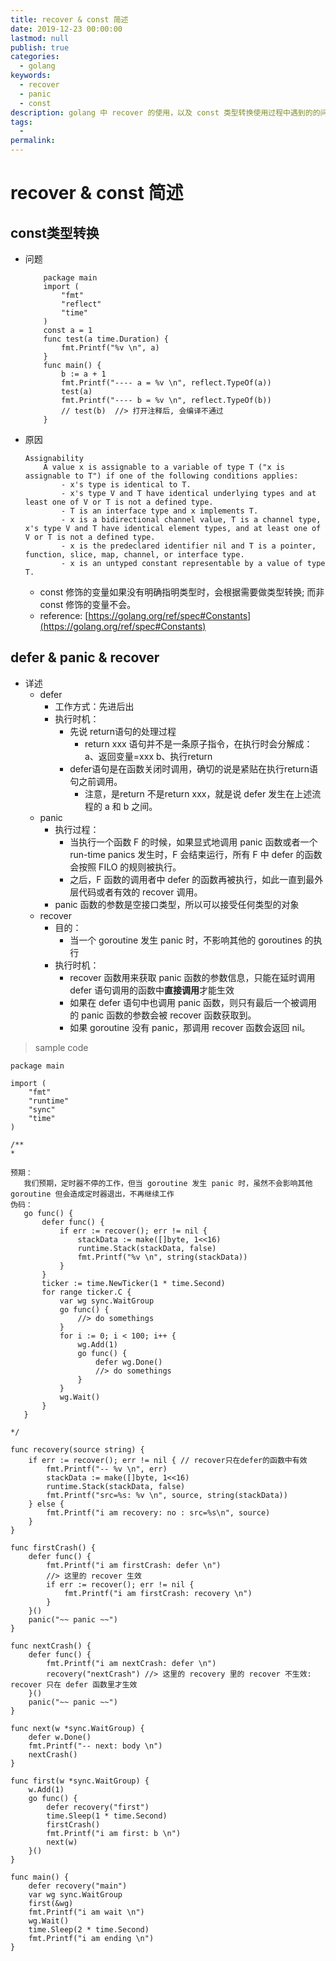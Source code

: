 ```yaml
---
title: recover & const 简述
date: 2019-12-23 00:00:00
lastmod: null
publish: true
categories: 
  - golang
keywords: 
  - recover
  - panic
  - const
description: golang 中 recover 的使用，以及 const 类型转换使用过程中遇到的的问题
tags: 
  - 
permalink:
---
```


# recover & const 简述

## const类型转换
- 问题
	```
		package main
		import (
			"fmt"
			"reflect"
			"time"
		)
		const a = 1
		func test(a time.Duration) {
			fmt.Printf("%v \n", a)
		}
		func main() {
			b := a + 1
			fmt.Printf("---- a = %v \n", reflect.TypeOf(a))
			test(a)
			fmt.Printf("---- b = %v \n", reflect.TypeOf(b))
			// test(b)  //> 打开注释后, 会编译不通过
		}
	```
- 原因
	```
	Assignability
		A value x is assignable to a variable of type T ("x is assignable to T") if one of the following conditions applies:
			- x's type is identical to T.
			- x's type V and T have identical underlying types and at least one of V or T is not a defined type.
			- T is an interface type and x implements T.
			- x is a bidirectional channel value, T is a channel type, x's type V and T have identical element types, and at least one of V or T is not a defined type.
			- x is the predeclared identifier nil and T is a pointer, function, slice, map, channel, or interface type.
			- x is an untyped constant representable by a value of type T.	
	```
	- const 修饰的变量如果没有明确指明类型时，会根据需要做类型转换; 而非 const 修饰的变量不会。
	- reference: [https://golang.org/ref/spec#Constants](https://golang.org/ref/spec#Constants)

## defer & panic & recover
+ 详述
    - defer
        + 工作方式：先进后出
        + 执行时机：
            - 先说 return语句的处理过程
                + return xxx 语句并不是一条原子指令，在执行时会分解成： a、返回变量=xxx b、执行return
            - defer语句是在函数关闭时调用，确切的说是紧贴在执行return语句之前调用。
                + 注意，是return 不是return xxx，就是说 defer 发生在上述流程的 a 和 b 之间。
    - panic
        + 执行过程：
            - 当执行一个函数 F 的时候，如果显式地调用 panic 函数或者一个 run-time panics 发生时，F 会结束运行，所有 F 中 defer 的函数会按照 FILO 的规则被执行。
            - 之后，F 函数的调用者中 defer 的函数再被执行，如此一直到最外层代码或者有效的 recover 调用。
        + panic 函数的参数是空接口类型，所以可以接受任何类型的对象
    - recover
        + 目的：
            - 当一个 goroutine 发生 panic 时，不影响其他的 goroutines 的执行
        + 执行时机：
            - recover 函数用来获取 panic 函数的参数信息，只能在延时调用 defer 语句调用的函数中**直接调用**才能生效
            - 如果在 defer 语句中也调用 panic 函数，则只有最后一个被调用的 panic 函数的参数会被 recover 函数获取到。
            - 如果 goroutine 没有 panic，那调用 recover 函数会返回 nil。

> sample code
```
package main

import (
	"fmt"
	"runtime"
	"sync"
	"time"
)

/**
*

预期：
   我们预期，定时器不停的工作，但当 goroutine 发生 panic 时，虽然不会影响其他 goroutine 但会造成定时器退出，不再继续工作
伪码：
   go func() {
       defer func() {
           if err := recover(); err != nil {
               stackData := make([]byte, 1<<16)
               runtime.Stack(stackData, false)
               fmt.Printf("%v \n", string(stackData))
           }
       }
       ticker := time.NewTicker(1 * time.Second)
       for range ticker.C {
           var wg sync.WaitGroup
           go func() {
               //> do somethings
           }
           for i := 0; i < 100; i++ {
               wg.Add(1)
               go func() {
                   defer wg.Done()
                   //> do somethings
               }
           }
           wg.Wait()
       }
   }

*/

func recovery(source string) {
	if err := recover(); err != nil { // recover只在defer的函数中有效
		fmt.Printf("-- %v \n", err)
		stackData := make([]byte, 1<<16)
		runtime.Stack(stackData, false)
		fmt.Printf("src=%s: %v \n", source, string(stackData))
	} else {
		fmt.Printf("i am recovery: no : src=%s\n", source)
	}
}

func firstCrash() {
	defer func() {
		fmt.Printf("i am firstCrash: defer \n")
		//> 这里的 recover 生效
		if err := recover(); err != nil {
			fmt.Printf("i am firstCrash: recovery \n")
		}
	}()
	panic("~~ panic ~~")
}

func nextCrash() {
	defer func() {
		fmt.Printf("i am nextCrash: defer \n")
		recovery("nextCrash") //> 这里的 recovery 里的 recover 不生效: recover 只在 defer 函数里才生效
	}()
	panic("~~ panic ~~")
}

func next(w *sync.WaitGroup) {
	defer w.Done()
	fmt.Printf("-- next: body \n")
	nextCrash()
}

func first(w *sync.WaitGroup) {
	w.Add(1)
	go func() {
		defer recovery("first")
		time.Sleep(1 * time.Second)
		firstCrash()
		fmt.Printf("i am first: b \n")
		next(w)
	}()
}

func main() {
	defer recovery("main")
	var wg sync.WaitGroup
	first(&wg)
	fmt.Printf("i am wait \n")
	wg.Wait()
	time.Sleep(2 * time.Second)
	fmt.Printf("i am ending \n")
}

```
